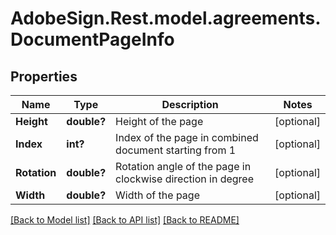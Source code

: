 # AdobeSign.Rest.model.agreements.DocumentPageInfo
## Properties

Name | Type | Description | Notes
------------ | ------------- | ------------- | -------------
**Height** | **double?** | Height of the page | [optional] 
**Index** | **int?** | Index of the page in combined document starting from 1 | [optional] 
**Rotation** | **double?** | Rotation angle of the page in clockwise direction in degree | [optional] 
**Width** | **double?** | Width of the page | [optional] 

[[Back to Model list]](../README.md#documentation-for-models) [[Back to API list]](../README.md#documentation-for-api-endpoints) [[Back to README]](../README.md)

